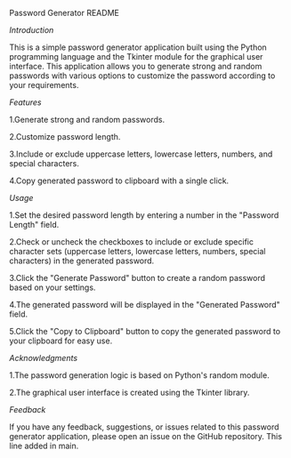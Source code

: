 Password Generator README

*Introduction*

This is a simple password generator application built using the Python programming language and the Tkinter module for the graphical user interface. This application allows you to generate strong and random passwords with various options to customize the password according to your requirements.

*Features*


1.Generate strong and random passwords.

2.Customize password length.

3.Include or exclude uppercase letters, lowercase letters, numbers, and special characters.

4.Copy generated password to clipboard with a single click.

*Usage*

1.Set the desired password length by entering a number in the "Password Length" field.

2.Check or uncheck the checkboxes to include or exclude specific character sets (uppercase letters, lowercase letters, numbers, special characters) in the generated password.

3.Click the "Generate Password" button to create a random password based on your settings.

4.The generated password will be displayed in the "Generated Password" field.

5.Click the "Copy to Clipboard" button to copy the generated password to your clipboard for easy use.

*Acknowledgments*

1.The password generation logic is based on Python's random module.

2.The graphical user interface is created using the Tkinter library.

*Feedback*

If you have any feedback, suggestions, or issues related to this password generator application, please open an issue on the GitHub repository.
This line added in main. 

